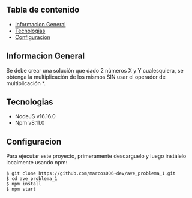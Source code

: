## Tabla de contenido

- [Informacion General](#informacion-general)
- [Tecnologias](#tecnologias)
- [Configuracion](#configuracion)

## Informacion General

Se debe crear una solución que dado 2 números X y Y cualesquiera, se obtenga la
multiplicación de los mismos SIN usar el operador de multiplicación \*.

## Tecnologias

- NodeJS v16.16.0
- Npm v8.11.0

## Configuracion

Para ejecutar este proyecto, primeramente descarguelo y luego instálelo localmente usando npm:

```
$ git clone https://github.com/marcos006-dev/ave_problema_1.git
$ cd ave_problema_1
$ npm install
$ npm start
```
